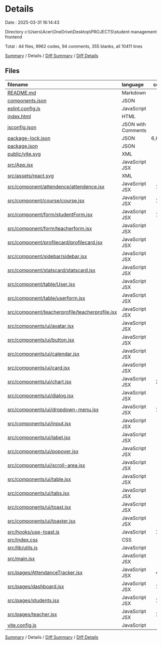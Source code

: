 # Details

Date : 2025-03-31 16:14:43

Directory c:\\Users\\Acer\\OneDrive\\Desktop\\PROJECTS\\student management frontend

Total : 44 files,  9962 codes, 94 comments, 355 blanks, all 10411 lines

[Summary](results.md) / Details / [Diff Summary](diff.md) / [Diff Details](diff-details.md)

## Files
| filename | language | code | comment | blank | total |
| :--- | :--- | ---: | ---: | ---: | ---: |
| [README.md](/README.md) | Markdown | 5 | 0 | 4 | 9 |
| [components.json](/components.json) | JSON | 21 | 0 | 0 | 21 |
| [eslint.config.js](/eslint.config.js) | JavaScript | 37 | 0 | 2 | 39 |
| [index.html](/index.html) | HTML | 13 | 0 | 1 | 14 |
| [jsconfig.json](/jsconfig.json) | JSON with Comments | 10 | 0 | 0 | 10 |
| [package-lock.json](/package-lock.json) | JSON | 6,669 | 0 | 1 | 6,670 |
| [package.json](/package.json) | JSON | 51 | 0 | 1 | 52 |
| [public/vite.svg](/public/vite.svg) | XML | 1 | 0 | 0 | 1 |
| [src/App.jsx](/src/App.jsx) | JavaScript JSX | 28 | 0 | 11 | 39 |
| [src/assets/react.svg](/src/assets/react.svg) | XML | 1 | 0 | 0 | 1 |
| [src/component/attendence/attendence.jsx](/src/component/attendence/attendence.jsx) | JavaScript JSX | 138 | 0 | 4 | 142 |
| [src/component/course/course.jsx](/src/component/course/course.jsx) | JavaScript JSX | 181 | 3 | 17 | 201 |
| [src/component/form/studentForm.jsx](/src/component/form/studentForm.jsx) | JavaScript JSX | 167 | 7 | 17 | 191 |
| [src/component/form/teacherform.jsx](/src/component/form/teacherform.jsx) | JavaScript JSX | 66 | 0 | 10 | 76 |
| [src/component/profilecard/profilecard.jsx](/src/component/profilecard/profilecard.jsx) | JavaScript JSX | 75 | 9 | 6 | 90 |
| [src/component/sidebar/sidebar.jsx](/src/component/sidebar/sidebar.jsx) | JavaScript JSX | 85 | 3 | 5 | 93 |
| [src/component/statscard/statscard.jsx](/src/component/statscard/statscard.jsx) | JavaScript JSX | 31 | 1 | 3 | 35 |
| [src/component/table/User.jsx](/src/component/table/User.jsx) | JavaScript JSX | 68 | 1 | 8 | 77 |
| [src/component/table/userform.jsx](/src/component/table/userform.jsx) | JavaScript JSX | 79 | 4 | 7 | 90 |
| [src/component/teacherprofile/teacherprofile.jsx](/src/component/teacherprofile/teacherprofile.jsx) | JavaScript JSX | 45 | 6 | 9 | 60 |
| [src/components/ui/avatar.jsx](/src/components/ui/avatar.jsx) | JavaScript JSX | 40 | 0 | 6 | 46 |
| [src/components/ui/button.jsx](/src/components/ui/button.jsx) | JavaScript JSX | 44 | 0 | 5 | 49 |
| [src/components/ui/calendar.jsx](/src/components/ui/calendar.jsx) | JavaScript JSX | 69 | 0 | 4 | 73 |
| [src/components/ui/card.jsx](/src/components/ui/card.jsx) | JavaScript JSX | 42 | 0 | 9 | 51 |
| [src/components/ui/chart.jsx](/src/components/ui/chart.jsx) | JavaScript JSX | 273 | 2 | 34 | 309 |
| [src/components/ui/dialog.jsx](/src/components/ui/dialog.jsx) | JavaScript JSX | 82 | 0 | 13 | 95 |
| [src/components/ui/dropdown-menu.jsx](/src/components/ui/dropdown-menu.jsx) | JavaScript JSX | 139 | 0 | 18 | 157 |
| [src/components/ui/input.jsx](/src/components/ui/input.jsx) | JavaScript JSX | 21 | 0 | 4 | 25 |
| [src/components/ui/label.jsx](/src/components/ui/label.jsx) | JavaScript JSX | 12 | 0 | 5 | 17 |
| [src/components/ui/popover.jsx](/src/components/ui/popover.jsx) | JavaScript JSX | 40 | 0 | 8 | 48 |
| [src/components/ui/scroll-area.jsx](/src/components/ui/scroll-area.jsx) | JavaScript JSX | 45 | 0 | 5 | 50 |
| [src/components/ui/table.jsx](/src/components/ui/table.jsx) | JavaScript JSX | 76 | 0 | 11 | 87 |
| [src/components/ui/tabs.jsx](/src/components/ui/tabs.jsx) | JavaScript JSX | 54 | 0 | 7 | 61 |
| [src/components/ui/toast.jsx](/src/components/ui/toast.jsx) | JavaScript JSX | 75 | 0 | 11 | 86 |
| [src/components/ui/toaster.jsx](/src/components/ui/toaster.jsx) | JavaScript JSX | 31 | 0 | 3 | 34 |
| [src/hooks/use-toast.js](/src/hooks/use-toast.js) | JavaScript | 128 | 3 | 25 | 156 |
| [src/index.css](/src/index.css) | CSS | 99 | 1 | 7 | 107 |
| [src/lib/utils.js](/src/lib/utils.js) | JavaScript | 5 | 0 | 2 | 7 |
| [src/main.jsx](/src/main.jsx) | JavaScript JSX | 12 | 0 | 2 | 14 |
| [src/pages/AttendanceTracker.jsx](/src/pages/AttendanceTracker.jsx) | JavaScript JSX | 448 | 13 | 27 | 488 |
| [src/pages/dashboard.jsx](/src/pages/dashboard.jsx) | JavaScript JSX | 192 | 20 | 9 | 221 |
| [src/pages/students.jsx](/src/pages/students.jsx) | JavaScript JSX | 124 | 10 | 16 | 150 |
| [src/pages/teacher.jsx](/src/pages/teacher.jsx) | JavaScript JSX | 125 | 10 | 15 | 150 |
| [vite.config.js](/vite.config.js) | JavaScript | 15 | 1 | 3 | 19 |

[Summary](results.md) / Details / [Diff Summary](diff.md) / [Diff Details](diff-details.md)